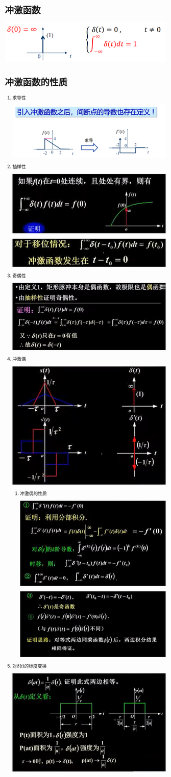 # 冲激函数

![Alt text](image-77.png)

# 冲激函数的性质
1. 求导性

    ![Alt text](image-78.png)

2. 抽样性

    ![Alt text](image-783.png)

    ![Alt text](image-784.png)

2. 奇偶性

    ![Alt text](image-785.png)

3. 冲激偶

    ![Alt text](image-786.png)

    1. 冲激偶的性质

        ![Alt text](image-787.png)

        ![Alt text](image-788.png)

4. 对$\delta(t)$的标度变换

    ![Alt text](image-789.png)
    